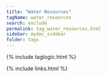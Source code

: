 ```yaml
---
title: "Water Resources"
tagName: water_resources
search: exclude
permalink: tag_water_resources.html
sidebar: mydoc_sidebar
folder: tags
---
```

{% include taglogic.html %}

{% include links.html %}
